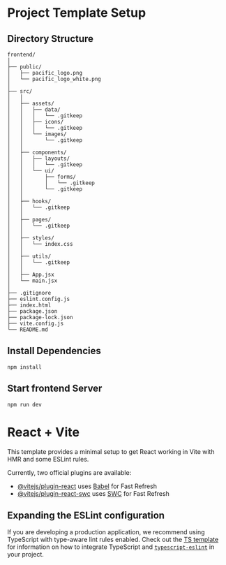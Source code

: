 # Project Template Setup

## Directory Structure

```
frontend/
│
├── public/
│   ├── pacific_logo.png
│   └── pacific_logo_white.png
│
├── src/
│   │
│   ├── assets/
│   │   ├── data/
│   │   │   └── .gitkeep
│   │   ├── icons/
│   │   │   └── .gitkeep
│   │   └── images/
│   │       └── .gitkeep
│   │
│   ├── components/
│   │   ├── layouts/
│   │   │   └── .gitkeep
│   │   └── ui/
│   │       ├── forms/
│   │       │   └── .gitkeep
│   │       └── .gitkeep
│   │
│   ├── hooks/
│   │   └── .gitkeep
│   │
│   ├── pages/
│   │   └── .gitkeep
│   │
│   ├── styles/
│   │   └── index.css
│   │
│   ├── utils/
│   │   └── .gitkeep
│   │
│   ├── App.jsx
│   └── main.jsx
│
├── .gitignore
├── eslint.config.js
├── index.html
├── package.json
├── package-lock.json
├── vite.config.js
└── README.md
```

## Install Dependencies

```
npm install
```

## Start frontend Server

```
npm run dev
```

# React + Vite

This template provides a minimal setup to get React working in Vite with HMR and some ESLint rules.

Currently, two official plugins are available:

- [@vitejs/plugin-react](https://github.com/vitejs/vite-plugin-react/blob/main/packages/plugin-react) uses [Babel](https://babeljs.io/) for Fast Refresh
- [@vitejs/plugin-react-swc](https://github.com/vitejs/vite-plugin-react/blob/main/packages/plugin-react-swc) uses [SWC](https://swc.rs/) for Fast Refresh

## Expanding the ESLint configuration

If you are developing a production application, we recommend using TypeScript with type-aware lint rules enabled. Check out the [TS template](https://github.com/vitejs/vite/tree/main/packages/create-vite/template-react-ts) for information on how to integrate TypeScript and [`typescript-eslint`](https://typescript-eslint.io) in your project.
